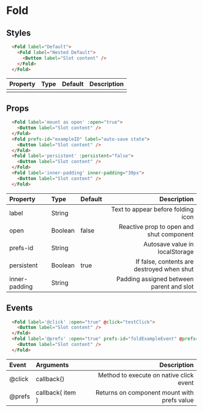 # Fold

## Styles 

```html
  <Fold label="Default">
    <Fold label="Nested Default">
      <Button label="Slot content" />
    </Fold>
  </Fold>
```

| Property | Type | Default | Description |
|:---|:---|:---| ---:|
|  |  |  |  |

## Props 

```html
  <Fold label='mount as open' :open="true">
    <Button label="Slot content" />
  </Fold>
  <Fold prefs-id="exampleID" label="auto-save state">
    <Button label="Slot content" />
  </Fold>
  <Fold label='persistent' :persistent="false">
    <Button label="Slot content" />
  </Fold>
  <Fold label='inner-padding' inner-padding="30px">
    <Button label="Slot content" />
  </Fold>
```

| Property | Type | Default | Description |
|:---|:---|:---| ---:|
| label | String |  | Text to appear before folding icon |
| open | Boolean | false | Reactive prop to open and shut component |
| prefs-id | String |  | Autosave value in localStorage |
| persistent | Boolean | true | If false, contents are destroyed when shut |
| inner-padding | String |  | Padding assigned between parent and slot |

## Events 

```html
  <Fold label='@click' :open="true" @click="testClick">
    <Button label="Slot content" />
  </Fold>
  <Fold label='@prefs' :open="true" prefs-id="foldExampleEvent" @prefs="testPrefs">
    <Button label="Slot content" />
  </Fold>
```

| Event | Arguments | Description |
|:---|:---| ---:|
| @click | callback() | Method to execute on native click event |
| @prefs | callback( item ) | Returns on component mount with prefs value |

